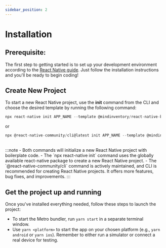 ```yaml
---
sidebar_position: 2
---
```


# Installation

## Prerequisite:

The first step to getting started is to set up your development environment according to the [React Native guide](https://reactnative.dev/docs/environment-setup). Just follow the installation instructions and you'll be ready to begin coding!

## Create New Project

To start a new React Native project, use the **init** command from the CLI and choose the desired template by running the following command:

```jsx title=">_ terminal"
npx react-native init APP_NAME --template @mindinventory/react-native-boilerplate
```

or

```jsx title=">_ terminal"
npx @react-native-community/cli@latest init APP_NAME --template @mindinventory/react-native-boilerplate
```

<br />
:::note
- Both commands will initialize a new React Native project with boilerplate code.
- The `npx react-native init` command uses the globally available react-native package to create a new React Native project.
- The `@react-native-community/cli` command is actively maintained, and CLI is recommended for creating React Native projects. It offers more features, bug fixes, and improvements.
:::



## Get the project up and running

Once you've installed everything needed, follow these steps to launch the project:

- To start the Metro bundler, run `yarn start` in a separate terminal window.
- Use `yarn <platform>` to start the app on your chosen platform (e.g., `yarn android` or `yarn ios`). Remember to either run a simulator or connect a real device for testing.

